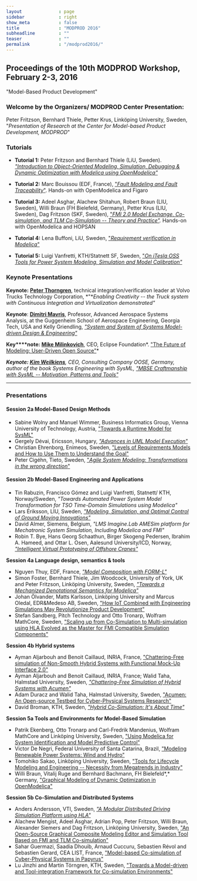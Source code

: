 ```yaml
---
layout              : page
sidebar             : right
show_meta           : false
title               : "MODPROD 2016"
subheadline         : ""
teaser              : ""
permalink           : "/modprod2016/"
---
```


## Proceedings of the 10th MODPROD Workshop, February 2-3, 2016

"Model-Based Product Development"

### Welcome by the Organizers/ MODPROD Center Presentation:

Peter Fritzson, Bernhard Thiele, Petter Krus, Link&#246;ping University, Sweden, "*Presentation of Research at the Center for Model-based Product Development, MODPROD*"

### Tutorials

-   **Tutorial 1:** Peter Fritzson and Bernhard Thiele (LiU, Sweden). *["Introduction to Object-Oriented Modeling, Simulation, Debugging & Dynamic Optimization with Modelica using OpenModelica"](https://liuonline.sharepoint.com/:b:/s/Team_Modprod2/EXOuCE3hEWZLtmuvb6dofpkBaJigSew2jg2TxqmcXUEUQA?e=mSz5yv)*

-   **Tutorial 2:** Marc Bouissou (EDF, France), ["*Fault Modeling and Fault Traceability*"](https://liuonline.sharepoint.com/:b:/s/Team_Modprod2/EV71oXRoCu9Am2QvcrnhkxIBKFq6B7T5zYz7_tOujR_ALQ?e=OENg7M). Hands-on with OpenModelica and Figaro

-   **Tutorial 3:** Adeel Asghar, Alachew Shitahun, Robert Braun (LIU, Sweden), Willi Braun (FH Bielefeld, Germany), Petter Krus (LIU, Sweden), Dag Fritzson (SKF, Sweden), ["](https://liuonline.sharepoint.com/:b:/s/Team_Modprod2/Ebx9B8qoqdlOkxTziXBoowIBntAoZkYnrmU7q5yrt3ce6g?e=slCcXC)*[FMI 2.0 Model Exchange, Co-simulation, and TLM Co-Simulation -- Theory and Practice"](https://liuonline.sharepoint.com/:b:/s/Team_Modprod2/Ebx9B8qoqdlOkxTziXBoowIBntAoZkYnrmU7q5yrt3ce6g?e=slCcXC).* Hands-on with OpenModelica and HOPSAN

-   **Tutorial 4:** Lena Buffoni, LiU, Sweden, ["*Requirement verification in Modelica*"](https://liuonline.sharepoint.com/:b:/s/Team_Modprod2/EdOiicdx15FKpAGBGtmH2dYBe0zw0EZ4Cs_u7YfHIffGbw?e=7YLQ3J)

-   **Tutorial 5:** Luigi Vanfretti, KTH/Statnett SF, Sweden, ["*On iTesla OSS Tools for Power System Modeling, Simulation and Model Calibration"*](https://liuonline.sharepoint.com/:b:/s/Team_Modprod2/EaehQ6M-O_pDjtvK2vzVtK4BUkgVTNLGVSxzpcKMHwdf0g?e=jsSsX0)

### Keynote Presentations

**Keynote:** [**Peter Thorngren**](https://liuonline.sharepoint.com/:b:/s/Team_Modprod2/Ed1uiSqOVP1Pu0X1dP4C49sB7o2rJLDm41mme6N6MTWgDQ?e=QnGXM5), technical integration/verification leader at Volvo Trucks Technology Corporation, *"**Enabling Creativity -- the Truck system with Continuous Integration and Virtualization demonstrated"*

**Keynote**: [**Dimitri Mavris**](https://www.ae.gatech.edu/people/dimitri-mavris), Professor, Advanced Aerospace Systems Analysis, at the Guggenheim School of Aerospace Engineering, Georgia Tech, USA and Kelly Griendling, *["System and System of Systems Model-driven Design & Engineering"](https://liuonline.sharepoint.com/:b:/s/Team_Modprod2/EWeVPVZ8wiFKlm0aaKdWx2sBkqPqHIJWAtBXpscAjSOBOA?e=OcT2EU)*

**Key****note:** [**Mike Milinkovich**](https://liuonline.sharepoint.com/:b:/s/Team_Modprod2/ERBaYhgvm6NLsxf3jv7h82MBcFPkbUC_oe67DK5_t4p54Q?e=e70koZ), CEO, Eclipse Foundation*. ["The Future of Modeling: User-Driven Open Source"](https://liuonline.sharepoint.com/:b:/s/Team_Modprod2/EfqNuhZKjA9IiyDPoN_LGBUBOvSbSsxwpy3y2--rNCIh8Q?e=GdKs11)*

***Keynote: [Kim Weilkiens](https://liuonline.sharepoint.com/:b:/s/Team_Modprod2/ESQ0Ae7USDBPiRu-BzmomZwB60VDCw8c8_bvbnfha5rmyg?e=hBgMDe)**, CEO, Consulting Company OOSE, Germany, author of the book Systems Engineering with SysML, ["MBSE Craftmanship with SysML -- Motivation, Patterns and Tools"](https://liuonline.sharepoint.com/:b:/s/Team_Modprod2/EUeeMtCPp3FFoJStDurC3L8B28YkOeP31vERIPCtabraRQ?e=t7YRpD)*

* * * * *

### Presentations

#### Session 2a Model-Based Design Methods

-   Sabine Wolny and Manuel Wimmer, Business Informatics Group, Vienna University of Technology, Austria, ["Towards a Runtime Model for SysML"](https://liuonline.sharepoint.com/:b:/s/Team_Modprod2/EeAW9w3fBfVPlj-Hj2ZwZbgBvMCvth91Knqc6FAv-stQQg?e=YFEaTD)
-   Gergely D&eacute;vai, Ericsson, Hungary, *["Advances in UML Model Execution"](https://liuonline.sharepoint.com/:b:/s/Team_Modprod2/EUAn7ybmdWBNizTKk4BgaF8BM1757gByKi9UML4XfAxc9g?e=ekufLc)*
-   Christian Ehrenborg, Enimeos, Sweden, ["Levels of Requirements Models and How to Use Them to Understand the Goal"](https://liuonline.sharepoint.com/:b:/s/Team_Modprod2/EdNDhZ6WG-JJl69ExCdxTnABkPwCqah-Ddy42r9Q0GpQVA?e=PQjfYR)
-   Peter Cig&eacute;hn, Tieto, Sweden, ["*Agile System Modeling: Transformations in the wrong direction*"](https://liuonline.sharepoint.com/:b:/s/Team_Modprod2/EXJJ6671E-NMgzOFcdO9HfYBVDnG5T--AxNIMPpZjinRAw?e=lzlJDe)

#### Session 2b Model-Based Engineering and Applications

-   Tin Rabuzin, Francisco G&oacute;mez and Luigi Vanfretti, Statnett/ KTH, Norway/Sweden, *"Towards Automated Power System Model Transformation for TSO Time-Domain Simulations using Modelica"*
-   Lars Eriksson, LIU, Sweden, *["Modeling, Simulation, and Optimal Control of Ground Moving Innovations"](https://liuonline.sharepoint.com/:b:/s/Team_Modprod2/EXDSDFNOxgVGm63-JVgrKz4Bl78ySp8jPbvR-oM_6T87Cg?e=y6FSAu)*
-   David Almer, Siemens, Belgium, *"LMS Imagine.Lab AMESim platform for Mechatronic System Simulation, Including* *Modelica and FMI"*
-   Robin T. Bye, Hans Georg Schaathun, Birger Skogeng Pedersen, Ibrahim A. Hameed, and Ottar L. Osen, Aalesund University/ICD, Norway, *["Intelligent Virtual Prototyping of Offshore Cranes"](https://liuonline.sharepoint.com/:b:/s/Team_Modprod2/EVHubaTtcIlHkbjvRSBvqB0Bl9uWdPBWoXcrdH-58XrBgg?e=mUsy9N)*

**Session 4a Language design, semantics & tools**

-   Nguyen Thuy, EDF, France, *["Model Composition with FORM-L"](https://liuonline.sharepoint.com/:b:/s/Team_Modprod2/EYjxSsrztChMl1su3ymJ2mYBZGhCOuZoO-oypXMSE8psMg?e=w57fex)*
-   Simon Foster, Bernhard Thiele, Jim Woodcock, University of York, UK and Peter Fritzson, Link&#246;ping University, Sweden, *["Towards a Mechanized Denotational Semantics for Modelica"](https://liuonline.sharepoint.com/:b:/s/Team_Modprod2/EY3bvkjn-yVErnlpnwHerpEBhExb8fh53HWZ-eyS5JXfsw?e=RPizMC)*
-   Johan &Ouml;lvander, Matts Karlsson, Linköping University and Marcus Oledal, EDR&Medeso AB, Sweden, ["How IoT Combined with Engineering Simulations May Revolutionize Product Development"](https://liuonline.sharepoint.com/:b:/s/Team_Modprod2/ESfMLonCdHRJtWJfQXv_vcoBc09GIKAcSvwE2k2yIBhRQA?e=K7dG9f)
-   Stefan Sandberg, Pitch Technology and Otto Tronarp, Wolfram MathCore, Sweden, ["Scaling up from Co-Simulation to Multi-simulation using HLA Evolved as the Master for FMI Compatible Simulation Components"](https://liuonline.sharepoint.com/:b:/s/Team_Modprod2/ESkzpv_Al1ZLioXgfs_BOvsBDmBMYTRMPocwKCpNkQjm2w?e=54t25Y)

**Session 4b Hybrid systems**

-   Ayman Aljarbouh and Benoit Caillaud, INRIA, France, ["Chattering-Free simulation of Non-Smooth Hybrid Systems with Functional Mock-Up Interface 2.0"](https://liuonline.sharepoint.com/:b:/s/Team_Modprod2/EcZX40GVN2ZHuCC9mVZpiUEB16Phu9a0NkmwzaoJc9J5cA?e=mlOvik)
-   Ayman Aljarbouh and Benoit Caillaud, INRIA, France; Walid Taha, Halmstad University, Sweden, [*"Chattering-Free* *Simulation of Hybrid Systems with Acumen"*](https://liuonline.sharepoint.com/:b:/s/Team_Modprod2/EUNDyHLzeItIoeD_WXJ_tvUBHAkLsNNd_kUeuTkSuzqNDA?e=1hv4n2)
-   Adam Duracz and Walid Taha, Halmstad University, Sweden, ["Acumen: An Open-source Testbed for Cyber-Physical Systems Research"](https://liuonline.sharepoint.com/:b:/s/Team_Modprod2/EQvAaONOHBtIt5NxlvNKuPgB7qps1LFv5UxJuF4_J7iaIg?e=KDTLk3)
-   David Broman, KTH, Sweden, *["Hybrid Co-Simulation: It's About Time"](https://liuonline.sharepoint.com/:b:/s/Team_Modprod2/EaYRYjFDOHxMqOZDYBaD9OoBTD1SLXKuZJcC_11lc5-AFQ?e=GiKawQ)*

**Session 5a Tools and Environments for Model-Based Simulation**

-   Patrik Ekenberg, Otto Tronarp and Carl-Fredrik Mandenius, Wolfram MathCore and Link&#246;ping University, Sweden, ["Using Modelica for System Identification and Model Predictive Control"](https://liuonline.sharepoint.com/:b:/s/Team_Modprod2/EYLguG0jubpIhD0V5TBNLNoB0V1e8-9yNhrv93UcOGLJiQ?e=M8N2as)
-   Victor De Negri, Federal University of Santa Catarina, Brazil, ["Modeling Renewable Power Systems: Wind and Hydro"](https://liuonline.sharepoint.com/:b:/s/Team_Modprod2/EYOuFKSo7_hJt_GkVWFZoeUBmoCF4XFR9JmI8kOCrQ433A?e=RcMiUS)
-   Tomohiko Sakao, Link&ouml;ping University, Sweden, ["Tools for Lifecycle Modeling and Engineering -- Necessity from Megatrends in Industry"](https://liuonline.sharepoint.com/:b:/s/Team_Modprod2/EQ94WlV9_bBIk9o-x-rPDOUBgOxYzlRCM_yAe7NYYnrP1Q?e=Pbx0MF)
-   Willi Braun, Vitalij Ruge and Bernhard Bachmann, FH Bielefeld*,* Germany, ["Graphical Modeling of Dynamic Optimization in OpenModelica"](https://liuonline.sharepoint.com/:b:/s/Team_Modprod2/EdqeyosUeoxBpNGlU7wu2boBN2W7CIeZFLlt07-lFiPCcg?e=nTZFew)

**Session 5b Co-Simulation and Distributed Systems**

-   Anders Andersson, VTI, Sweden, *["A Modular Distributed Driving Simulation Platform using HLA"](https://liuonline.sharepoint.com/:b:/s/Team_Modprod2/EYcR9gKqepxEjf5rd9H_B-EBoJLGgvsUm-0ff_nMgmMq6w?e=QPDMsZ)*
-   Alachew Mengist, Adeel Asghar, Adrian Pop, Peter Fritzson, Willi Braun, Alexander Siemers and Dag Fritzson, Link&#246;ping University, Sweden, ["An Open-Source Graphical Composite Modeling Editor and Simulation Tool Based on FMI and TLM Co-simulation"](https://liuonline.sharepoint.com/:b:/s/Team_Modprod2/EYDoyd30cD5EtKXkyCVHjncB5NaHcw3vIrwysCuaAlR6Cg?e=PPun4Z)
-   Sahar Guermazi, Saadia Dhouib, Arnaud Cuccuru, Sebastien R&eacute;vol and Sebastien Gerard, CEA LIST, France, ["Model-based Co-simulation of Cyber-Physical Systems in Papyrus"](https://liuonline.sharepoint.com/:b:/s/Team_Modprod2/EXRxwPRasr9BmXEWomlu1eYB11a3l5NrjF2wKmW1na98vw?e=bWhOpP)
-   Lu Jinzhi and Martin T&#246;rngren, KTH, Sweden, ["Towards a Model-driven and Tool-integration Framework for Co-simulation Environments"](https://liuonline.sharepoint.com/:b:/s/Team_Modprod2/ERDewIjgUMlBpUP5PEhKH5MBgcf4DzePktWQ0g1m1r4hXA?e=EChTYc)